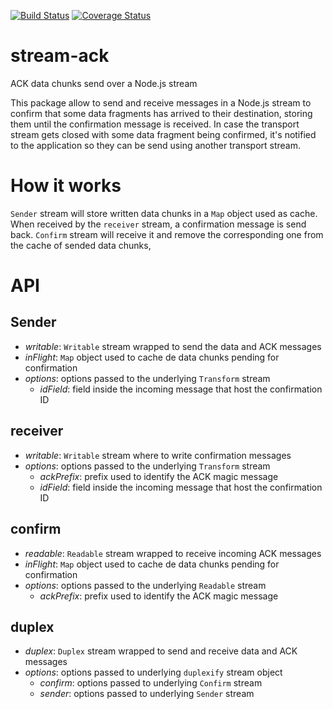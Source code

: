 [![Build Status](https://travis-ci.org/Takeafile/stream-ack.svg?branch=master)](https://travis-ci.org/Takeafile/stream-ack)
[![Coverage Status](https://coveralls.io/repos/github/Takeafile/stream-ack/badge.svg?branch=master)](https://coveralls.io/github/Takeafile/stream-ack?branch=master)

# stream-ack

ACK data chunks send over a Node.js stream

This package allow to send and receive messages in a Node.js stream to confirm
that some data fragments has arrived to their destination, storing them until
the confirmation message is received. In case the transport stream gets closed
with some data fragment being confirmed, it's notified to the application so
they can be send using another transport stream.

# How it works

`Sender` stream will store written data chunks in a `Map` object used as cache.
When received by the `receiver` stream, a confirmation message is send back.
`Confirm` stream will receive it and remove the corresponding one from the cache
of sended data chunks,

# API

## Sender

- *writable*: `Writable` stream wrapped to send the data and ACK messages
- *inFlight*: `Map` object used to cache de data chunks pending for confirmation
- *options*: options passed to the underlying `Transform` stream
  - *idField*: field inside the incoming message that host the confirmation ID

## receiver

- *writable*: `Writable` stream where to write confirmation messages
- *options*: options passed to the underlying `Transform` stream
  - *ackPrefix*: prefix used to identify the ACK magic message
  - *idField*: field inside the incoming message that host the confirmation ID

## confirm

- *readable*: `Readable` stream wrapped to receive incoming ACK messages
- *inFlight*: `Map` object used to cache de data chunks pending for confirmation
- *options*: options passed to the underlying `Readable` stream
  - *ackPrefix*: prefix used to identify the ACK magic message

## duplex

- *duplex*: `Duplex` stream wrapped to send and receive data and ACK messages
- *options*: options passed to underlying `duplexify` stream object
  - *confirm*: options passed to underlying `Confirm` stream
  - *sender*: options passed to underlying `Sender` stream
